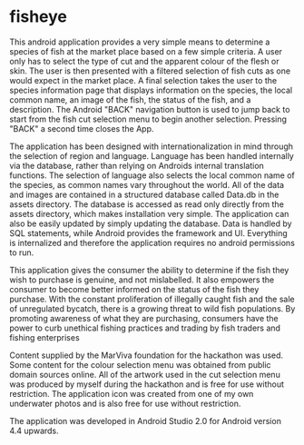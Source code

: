 # fisheye

This android application provides a very simple means to determine a species of fish at the market place based on a few simple criteria. A user only has to select the type of cut and the apparent colour of the flesh or skin. The user is then presented with a filtered selection of fish cuts as one would expect in the market place. A final selection takes the user to the species information page that displays information on the species, the local common name, an image of the fish, the status of the fish, and a description. The Android "BACK" navigation button is used to jump back to start from the fish cut selection menu to begin another selection. Pressing "BACK" a second time closes the App.

The application has been designed with internationalization in mind through the selection of region and language. Language has been handled internally via the database, rather than relying on Androids internal translation functions. The selection of language also selects the local common name of the species, as common names vary throughout the world. All of the data and images are contained in a structured database called Data.db in the assets directory. The database is accessed as read only directly from the assets directory, which makes installation very simple. The application can also be easily updated by simply updating the database. Data is handled by SQL statements, while Android provides the framework and UI. Everything is internalized and therefore the application requires no android permissions to run.

This application gives the consumer the ability to determine if the fish they wish to purchase is genuine, and not mislabelled. It also empowers the consumer to become better informed on the status of the fish they purchase. With the constant proliferation of illegally caught fish and the sale of unregulated bycatch, there is a growing threat to wild fish populations. By promoting awareness of what they are purchasing, consumers have the power to curb unethical fishing practices and trading by fish traders and fishing enterprises

Content supplied by the MarViva foundation for the hackathon was used. Some content for the colour selection menu was obtained from public domain sources online. All of the artwork used in the cut selection menu was produced by myself during the hackathon and is free for use without restriction. The application icon was created from one of my own underwater photos and is also free for use without restriction.

The application was developed in Android Studio 2.0 for Android version 4.4 upwards.
